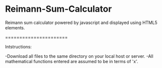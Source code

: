 Reimann-Sum-Calculator
======================

Reimann sum calculator powered by javascript and displayed using HTML5 elements.

======================

Intstructions:

-Download all files to the same directory on your local host or server.
-All mathematical functions entered are assumed to be in terms of 'x'.
